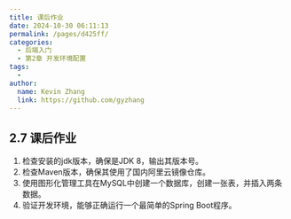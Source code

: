 ```yaml
---
title: 课后作业
date: 2024-10-30 06:11:13
permalink: /pages/d425ff/
categories: 
  - 后端入门
  - 第2章 开发环境配置
tags: 
  - 
author: 
  name: Kevin Zhang
  link: https://github.com/gyzhang
---
```

## 2.7 课后作业

1. 检查安装的jdk版本，确保是JDK 8，输出其版本号。
2. 检查Maven版本，确保其使用了国内阿里云镜像仓库。
3. 使用图形化管理工具在MySQL中创建一个数据库，创建一张表，并插入两条数据。
4. 验证开发环境，能够正确运行一个最简单的Spring Boot程序。

